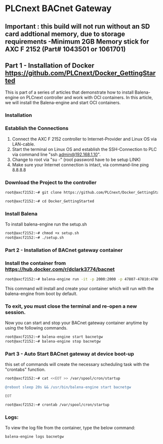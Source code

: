 # PLCnext BACnet Gateway

## Important : this build will not run without an SD card addtional memory, due to storage requirements -Minimum 2GB Memory stick for AXC F 2152 (Part# 1043501 or 1061701)

## Part 1 - Installation of Docker https://github.com/PLCnext/Docker_GettingStarted
This is part of a series of articles that demonstrate how to install Balena-engine on PLCnext controller and work with OCI containers. In this article, we will install the Balena-engine and start OCI containers.

### Installation

### Establish the Connections
1. Connect the AXC F 2152 controller to Internet-Provider and Linux OS via LAN-cable.
2. Start the terminal on Linux OS and establish the SSH-Connection to PLC via command line "ssh admin@192.168.1.10".
3. Change to root via "su -" (root password have to be setup LINK)
4. Make sure your Internet connection is intact, via command-line ping 8.8.8.8


### Download the Project to the controller

```bash
root@axcf2152:~# git clone https://github.com/PLCnext/Docker_GettingStarted.git 

root@axcf2152:~# cd Docker_GettingStarted
```
### Install Balena

To install balena-engine run the setup.sh
```bash
root@axcf2152:~# chmod +x setup.sh
root@axcf2152:~# ./setup.sh
```
### Part 2 - Installation of BACnet gateway container

### Install the container from https://hub.docker.com/r/dclark3774/bacnet

```bash
root@axcf2152:~# balena-engine run -it -p 2000:2000 -p 47807-47810:47807-47810 --network=host --privileged --name=bacnetgw dclark3774/bacnet:v002
```
This command will install and create your container which will run with the balena-engine from boot by default.

### To exit, you must close the terminal and re-open a new session.

Now you can start and stop your BACnet gateway container anytime by using the following commands.
```bash
root@axcf2152:~# balena-engine start bacnetgw
root@axcf2152:~# balena-engine stop bacnetgw
```
### Part 3 - Auto Start BACnet gateway at device boot-up

this set of commands will create the necessary scheduling task with the "crontabs" function.

```bash
root@axcf2152:~# cat <<EOT >> /var/spool/cron/startup

@reboot sleep 20s && /usr/bin/balena-engine start bacnetgw

EOT
```
```bash
root@axcf2152:~# crontab /var/spool/cron/startup
```
### Logs:

To view the log file from the container, type the below command:

```bash
balena-engine logs bacnetgw
```

